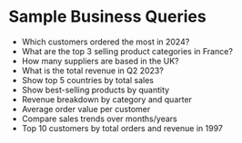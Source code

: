 # Sample Business Queries

- Which customers ordered the most in 2024?
- What are the top 3 selling product categories in France?
- How many suppliers are based in the UK?
- What is the total revenue in Q2 2023?
- Show top 5 countries by total sales
- Show best-selling products by quantity
- Revenue breakdown by category and quarter
- Average order value per customer
- Compare sales trends over months/years
- Top 10 customers by total orders and revenue in 1997

